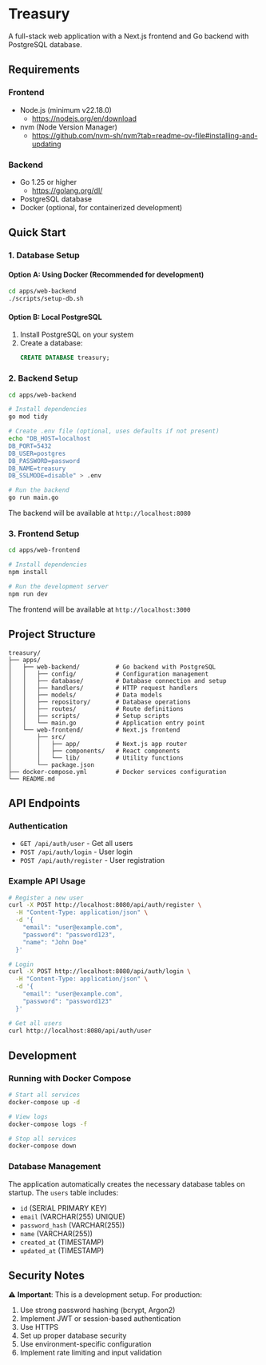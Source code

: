 # Treasury

A full-stack web application with a Next.js frontend and Go backend with PostgreSQL database.

## Requirements

### Frontend
- Node.js (minimum v22.18.0)
  - https://nodejs.org/en/download
- nvm (Node Version Manager)
  - https://github.com/nvm-sh/nvm?tab=readme-ov-file#installing-and-updating

### Backend
- Go 1.25 or higher
  - https://golang.org/dl/
- PostgreSQL database
- Docker (optional, for containerized development)

## Quick Start

### 1. Database Setup

#### Option A: Using Docker (Recommended for development)
```bash
cd apps/web-backend
./scripts/setup-db.sh
```

#### Option B: Local PostgreSQL
1. Install PostgreSQL on your system
2. Create a database:
   ```sql
   CREATE DATABASE treasury;
   ```

### 2. Backend Setup

```bash
cd apps/web-backend

# Install dependencies
go mod tidy

# Create .env file (optional, uses defaults if not present)
echo "DB_HOST=localhost
DB_PORT=5432
DB_USER=postgres
DB_PASSWORD=password
DB_NAME=treasury
DB_SSLMODE=disable" > .env

# Run the backend
go run main.go
```

The backend will be available at `http://localhost:8080`

### 3. Frontend Setup

```bash
cd apps/web-frontend

# Install dependencies
npm install

# Run the development server
npm run dev
```

The frontend will be available at `http://localhost:3000`

## Project Structure

```
treasury/
├── apps/
│   ├── web-backend/          # Go backend with PostgreSQL
│   │   ├── config/           # Configuration management
│   │   ├── database/         # Database connection and setup
│   │   ├── handlers/         # HTTP request handlers
│   │   ├── models/           # Data models
│   │   ├── repository/       # Database operations
│   │   ├── routes/           # Route definitions
│   │   ├── scripts/          # Setup scripts
│   │   └── main.go           # Application entry point
│   └── web-frontend/         # Next.js frontend
│       ├── src/
│       │   ├── app/          # Next.js app router
│       │   ├── components/   # React components
│       │   └── lib/          # Utility functions
│       └── package.json
├── docker-compose.yml        # Docker services configuration
└── README.md
```

## API Endpoints

### Authentication
- `GET /api/auth/user` - Get all users
- `POST /api/auth/login` - User login
- `POST /api/auth/register` - User registration

### Example API Usage

```bash
# Register a new user
curl -X POST http://localhost:8080/api/auth/register \
  -H "Content-Type: application/json" \
  -d '{
    "email": "user@example.com",
    "password": "password123",
    "name": "John Doe"
  }'

# Login
curl -X POST http://localhost:8080/api/auth/login \
  -H "Content-Type: application/json" \
  -d '{
    "email": "user@example.com",
    "password": "password123"
  }'

# Get all users
curl http://localhost:8080/api/auth/user
```

## Development

### Running with Docker Compose

```bash
# Start all services
docker-compose up -d

# View logs
docker-compose logs -f

# Stop all services
docker-compose down
```

### Database Management

The application automatically creates the necessary database tables on startup. The `users` table includes:

- `id` (SERIAL PRIMARY KEY)
- `email` (VARCHAR(255) UNIQUE)
- `password_hash` (VARCHAR(255))
- `name` (VARCHAR(255))
- `created_at` (TIMESTAMP)
- `updated_at` (TIMESTAMP)

## Security Notes

⚠️ **Important**: This is a development setup. For production:

1. Use strong password hashing (bcrypt, Argon2)
2. Implement JWT or session-based authentication
3. Use HTTPS
4. Set up proper database security
5. Use environment-specific configuration
6. Implement rate limiting and input validation
